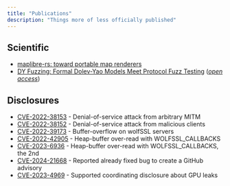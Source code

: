 ```yaml
---
title: "Publications"
description: "Things more of less officially published"
---
```


## Scientific

* [maplibre-rs: toward portable map renderers](https://doi.org/10.5194/isprs-archives-XLVIII-4-W1-2022-35-2022)
* [DY Fuzzing: Formal Dolev-Yao Models Meet Protocol Fuzz Testing](https://www.computer.org/csdl/proceedings-article/sp/2024/313000a096/1Ub234bjuWA) ([_open access_](https://eprint.iacr.org/2023/57))


## Disclosures

* [CVE-2022-38153](https://www.cve.org/CVERecord?id=CVE-2022-38153) - Denial-of-service attack from arbitrary MITM
* [CVE-2022-38152](https://www.cve.org/CVERecord?id=CVE-2022-38152) - Denial-of-service attack from malicious clients
* [CVE-2022-39173](https://www.cve.org/CVERecord?id=CVE-2022-39173) - Buffer-overflow on wolfSSL servers
* [CVE-2022-42905](https://www.cve.org/CVERecord?id=CVE-2022-42905) - Heap-buffer over-read with WOLFSSL_CALLBACKS
* [CVE-2023-6936](https://www.cve.org/CVERecord?id=CVE-2023-6936) - Heap-buffer over-read with WOLFSSL_CALLBACKS, the 2nd
* [CVE-2024-21668](https://www.cve.org/CVERecord?id=CVE-2024-21668) - Reported already fixed bug to create a GitHub advisory
* [CVE-2023-4969](https://www.cve.org/CVERecord?id=CVE-2023-4969) - Supported coordinating disclosure about GPU leaks
